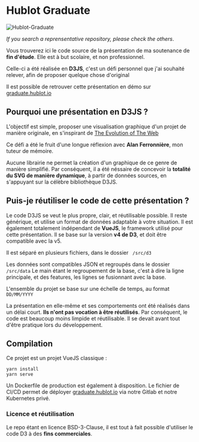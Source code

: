 # Hublot Graduate

![Hublot-Graduate](https://i.imgur.com/eJmzubM.png)

*If you search a reprensentative repository, please check the others*.  


Vous trouverez ici le code source de la présentation de ma soutenance de **fin d'étude**. Elle est à but scolaire, et non professionnel. 

Celle-ci a été réalisée en **D3JS**, c'est un défi personnel que j'ai souhaité relever, afin de proposer quelque chose d'original


Il est possible de retrouver cette présentation en démo sur [graduate.hublot.io](https://graduate.hublot.io)  



## Pourquoi une présentation en D3JS ?

L'objectif est simple, proposer une visualisation graphique d'un projet de manière originale, en s'inspirant de [The Evolution of The Web](http://www.evolutionoftheweb.com/?hl=fr)  

Ce défi a été le fruit d'une longue réflexion avec **Alan Ferronnière**, mon tuteur de mémoire. 

Aucune librairie ne permet la création d'un graphique de ce genre de manière simplifié. Par conséquent, il a été néssaire de concevoir la **totalité du SVG de manière dynamique**, à partir de données sources, en s'appuyant sur la célèbre bibliothèque D3JS.


## Puis-je réutiliser le code de cette présentation ?

Le code D3JS se veut le plus propre, clair, et réutilisable possible. Il reste générique, et utilise un format de données adaptable à votre situation. Il est également totalement indépendant de **VueJS**, le framework utilisé pour cette présentation. Il se base sur la version **v4 de D3**, et doit être compatible avec la v5. 

Il est séparé en plusieurs fichiers, dans le dossier
``` /src/d3```

Les données sont compatibles JSON et regroupés dans le dossier
``` /src/data```
Le main étant le regroupement de la base, c'est à dire la ligne principale, et des features, les lignes se fusionnant avec la base. 

L'ensemble du projet se base sur une échelle de temps, au format ``` DD/MM/YYYY```

La présentation en elle-même et ses comportements ont été réalisés dans un délai court. **Ils n'ont pas vocation à être réutilisés**. Par conséquent, le code est beaucoup moins limpide et réutilisable. Il se devait avant tout d'être pratique lors du développement. 


## Compilation

Ce projet est un projet VueJS classique : 

```
yarn install
yarn serve 
```

Un Dockerfile de production est également à disposition. Le fichier de CI/CD permet de déployer [graduate.hublot.io](https://graduate.hublot.io) via notre Gitlab et notre Kubernetes privé. 

### Licence et réutilisation

Le repo étant en licence BSD-3-Clause, il est tout à fait possible d'utiliser le code D3 à des **fins commerciales**. 
